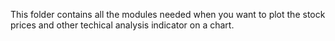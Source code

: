 This folder contains all the modules needed when you want to plot the stock prices and other techical analysis 
indicator on a chart.